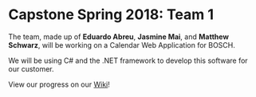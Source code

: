 # Capstone Spring 2018: Team 1

The team, made up of **Eduardo Abreu**, **Jasmine Mai**, and **Matthew Schwarz**, will be working on a Calendar Web Application for BOSCH.

We will be using C# and the .NET framework to develop this software for our customer. 

View our progress on our [Wiki](https://github.com/Anderson-Lab/capstone-spring-2018-team-1/wiki)!
